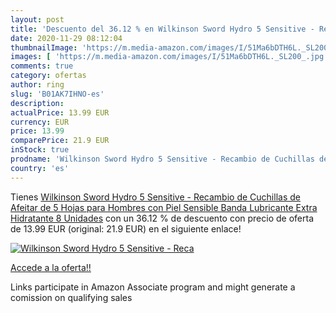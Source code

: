 ```yaml
---
layout: post
title: 'Descuento del 36.12 % en Wilkinson Sword Hydro 5 Sensitive - Reca'
date: 2020-11-29 08:12:04
thumbnailImage: 'https://m.media-amazon.com/images/I/51Ma6bDTH6L._SL200_.jpg'
images: [ 'https://m.media-amazon.com/images/I/51Ma6bDTH6L._SL200_.jpg' ]
comments: true
category: ofertas
author: ring
slug: 'B01AK7IHNO-es'
description:
actualPrice: 13.99 EUR
currency: EUR
price: 13.99
comparePrice: 21.9 EUR
inStock: true
prodname: 'Wilkinson Sword Hydro 5 Sensitive - Recambio de Cuchillas de Afeitar de 5 Hojas para Hombres con Piel Sensible  Banda Lubricante Extra Hidratante  8 Unidades'
country: 'es'
---
```


Tienes [Wilkinson Sword Hydro 5 Sensitive - Recambio de Cuchillas de Afeitar de 5 Hojas para Hombres con Piel Sensible  Banda Lubricante Extra Hidratante  8 Unidades](https://www.amazon.es/dp/B01AK7IHNO/?tag=tolees-21) con un 36.12 % de descuento con precio de oferta de 13.99 EUR (original: 21.9 EUR) en el siguiente enlace!

[![Wilkinson Sword Hydro 5 Sensitive - Reca](https://m.media-amazon.com/images/I/51Ma6bDTH6L._SL200_.jpg)](https://www.amazon.es/dp/B01AK7IHNO/?tag=tolees-21)

[Accede a la oferta!!](https://www.amazon.es/dp/B01AK7IHNO/?tag=tolees-21)

Links participate in Amazon Associate program and might generate a comission on qualifying sales


